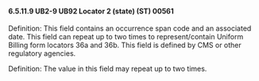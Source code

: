 #### 6.5.11.9 UB2-9 UB92 Locator 2 (state) (ST) 00561

Definition: This field contains an occurrence span code and an associated date. This field can repeat up to two times to represent/contain Uniform Billing form locators 36a and 36b. This field is defined by CMS or other regulatory agencies.

Definition: The value in this field may repeat up to two times.
